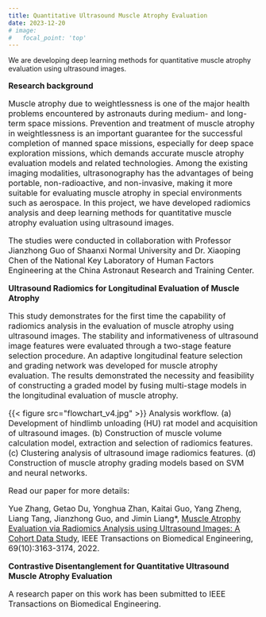 ```yaml
---
title: Quantitative Ultrasound Muscle Atrophy Evaluation
date: 2023-12-20
# image:
#   focal_point: 'top'
---
```


We are developing deep learning methods for quantitative muscle atrophy evaluation using ultrasound images.

<!--more-->

<font size=3>

**Research background**

Muscle atrophy due to weightlessness is one of the major health problems encountered by astronauts during medium- and long-term space missions. Prevention and treatment of muscle atrophy in weightlessness is an important guarantee for the successful completion of manned space missions, especially for deep space exploration missions, which demands accurate muscle atrophy evaluation models and related technologies. Among the existing imaging modalities, ultrasonography has the advantages of being portable, non-radioactive, and non-invasive, making it more suitable for evaluating muscle atrophy in special environments such as aerospace. In this project, we have developed radiomics analysis and deep learning methods for quantitative muscle atrophy evaluation using ultrasound images. 

The studies were conducted in collaboration with Professor Jianzhong Guo of Shaanxi Normal University and Dr. Xiaoping Chen of the National Key Laboratory of Human Factors Engineering at the China Astronaut Research and Training Center.

<!-- ------------------------------------------------------- -->

**Ultrasound Radiomics for Longitudinal Evaluation of Muscle Atrophy** 

This study demonstrates for the first time the capability of radiomics analysis in the evaluation of muscle atrophy using ultrasound images. The stability and informativeness of ultrasound image features were evaluated through a two-stage feature selection procedure. An adaptive longitudinal feature selection and grading network was developed for muscle atrophy evaluation. The results demonstrated the necessity and feasibility of constructing a graded model by fusing multi-stage models in the longitudinal evaluation of muscle atrophy.

{{< figure src="flowchart_v4.jpg" >}}
Analysis workflow. (a) Development of hindlimb unloading (HU) rat model and acquisition of ultrasound images. (b) Construction of muscle volume calculation model, extraction and selection of radiomics features. (c) Clustering analysis of ultrasound image radiomics features. (d) Construction of muscle atrophy grading models based on SVM and neural networks.

Read our paper for more details:

Yue Zhang, Getao Du, Yonghua Zhan, Kaitai Guo, Yang Zheng, Liang Tang, Jianzhong Guo, and Jimin Liang*, [Muscle Atrophy Evaluation via Radiomics Analysis using Ultrasound Images: A Cohort Data Study](https://ieeexplore.ieee.org/document/9741346), IEEE Transactions on Biomedical Engineering, 69(10):3163-3174, 2022.

**Contrastive Disentanglement for Quantitative Ultrasound Muscle Atrophy Evaluation**

A research paper on this work has been submitted to IEEE Transactions on Biomedical Engineering.

</font>